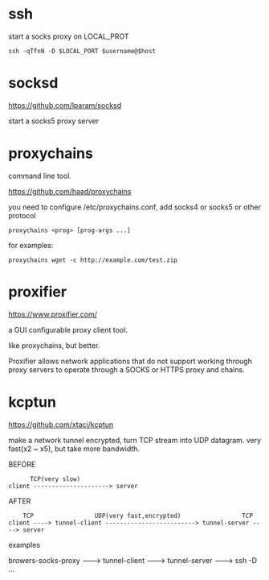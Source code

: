 # ssh

start a socks proxy on LOCAL_PROT

```
ssh -qTfnN -D $LOCAL_PORT $username@$host
```

# socksd

https://github.com/lparam/socksd

start a socks5 proxy server

# proxychains

command line tool.

https://github.com/haad/proxychains

you need to configure /etc/proxychains.conf, 
add socks4 or socks5 or other protocol

```
proxychains <prog> [prog-args ...]
```

for examples:

```
proxychains wget -c http://example.com/test.zip
```

# proxifier

https://www.proxifier.com/

a GUI configurable proxy client tool. 

like proxychains, but better.

Proxifier allows network applications that do not
support working through proxy servers
to operate through a SOCKS or HTTPS proxy and chains.

# kcptun

https://github.com/xtaci/kcptun

make a network tunnel encrypted, turn TCP stream into UDP datagram.
very fast(x2 ~ x5), but take more bandwidth.


BEFORE

```
	  TCP(very slow)
client ---------------------> server
```

AFTER

```
	TCP                 UDP(very fast,encrypted)                 TCP
client ----> tunnel-client -------------------------> tunnel-server ----> server
```


examples

browers-socks-proxy ---> tunnel-client ---> tunnel-server ---> ssh -D ...

